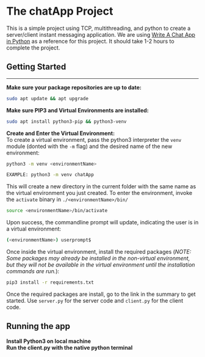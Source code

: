 # The chatApp Project
This is a simple project using TCP, multithreading, and python to create a server/client instant messaging application. We are using  [Write A Chat App in Python](https://medium.com/swlh/lets-write-a-chat-app-in-python-f6783a9ac1701) as a reference for this project. It should take 1-2 hours to complete the project.

## Getting Started
******************
**Make sure your package repositories are up to date:**
```bash
sudo apt update && apt upgrade
```
**Make sure PIP3 and Virtual Environments are installed:**
```bash
sudo apt install python3-pip && python3-venv
```
**Create and Enter the Virtual Environment:** <br>
To create a virtual environment, pass the python3 interpreter the <code>venv</code> module (donted with the <code>-m</code> flag) and the desired name of the new environment:
```bash
python3 -m venv <environmentName>

EXAMPLE: python3 -m venv chatApp
```
This will create a new directory in the current folder with the same name as the virtual environment you just created. To enter the environment, invoke the <code>activate</code> binary in <code>./\<environmentName\>/bin/</code>
```bash
source <environmentName>/bin/activate
```
Upon success, the commandline prompt will update, indicating the user is in a virtual environment:
```bash
(<environmentName>) userprompt$
```
Once inside the virtual environment, install the required packages (*NOTE: Some packages may already be installed in the non-virtual environment, but they will not be available in the virtual environment until the installation commands are run.*):
```bash
pip3 install -r requirements.txt
```
Once the required packages are install, go to the link in the summary to get started. Use <code>server.py</code> for the server code and <code>client.py</code> for the client code.

## Running the app

**Install Python3 on local machine**</br>
**Run the client.py with the native python terminal**</br>
